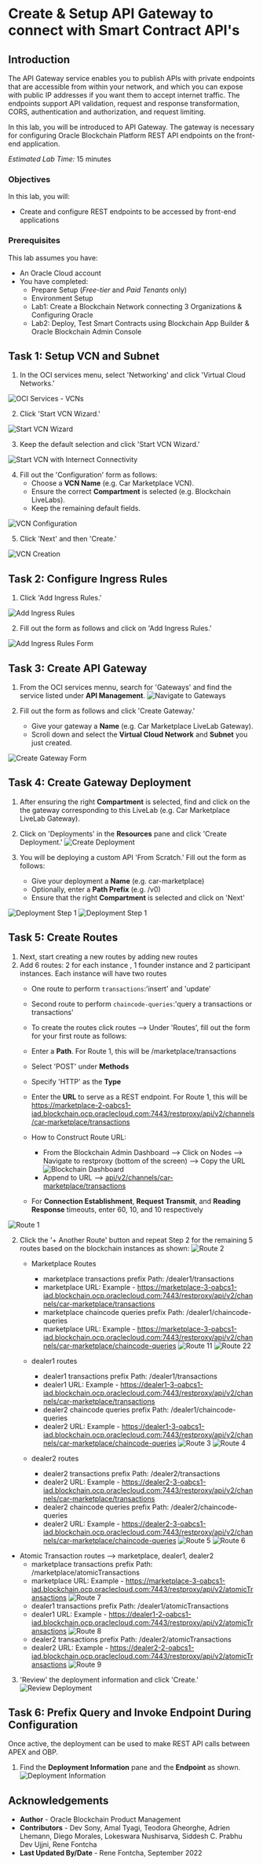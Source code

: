 # Create & Setup API Gateway to connect with Smart Contract API's

## Introduction

The API Gateway service enables you to publish APIs with private endpoints that are accessible from within your network, and which you can expose with public IP addresses if you want them to accept internet traffic. The endpoints support API validation, request and response transformation, CORS, authentication and authorization, and request limiting.

In this lab, you will be introduced to API Gateway. The gateway is necessary for configuring Oracle Blockchain Platform REST API endpoints on the front-end application.

*Estimated Lab Time:* 15 minutes

### Objectives

In this lab, you will:
* Create and configure REST endpoints to be accessed by front-end applications

### Prerequisites
This lab assumes you have:
- An Oracle Cloud account
- You have completed:
    - Prepare Setup (*Free-tier* and *Paid Tenants* only)
    - Environment Setup
    - Lab1: Create a Blockchain Network connecting 3 Organizations & Configuring Oracle
    - Lab2: Deploy, Test Smart Contracts using Blockchain App Builder & Oracle Blockchain Admin Console


## Task 1: Setup VCN and Subnet

1. In the OCI services menu, select 'Networking' and click 'Virtual Cloud Networks.'

  ![OCI Services - VCNs](images/3-gateway-1-0.png)

2. Click 'Start VCN Wizard.'

  ![Start VCN Wizard](images/3-gateway-1-1.png)

3. Keep the default selection and click 'Start VCN Wizard.'

  ![Start VCN with Internect Connectivity](images/3-gateway-1-2.png)

4. Fill out the 'Configuration' form as follows:
    - Choose a **VCN Name** (e.g. Car Marketplace VCN).
    - Ensure the correct **Compartment** is selected (e.g. Blockchain LiveLabs).
    - Keep the remaining default fields.

  ![VCN Configuration](images/3-gateway-1-3.png)

5. Click 'Next' and then 'Create.'

  ![VCN Creation](images/3-gateway-1-4.png)

 ## Task 2: Configure Ingress Rules 


1. Click 'Add Ingress Rules.'

  ![Add Ingress Rules](images/3-gateway-2-6.png)

2. Fill out the form as follows and click on 'Add Ingress Rules.'

  ![Add Ingress Rules Form](images/3-gateway-2-7.png)


## Task 3: Create API Gateway

1. From the OCI services mennu, search for 'Gateways' and find the service listed under **API Management**.
  ![Navigate to Gateways](images/3-gateway-3-1.png)

2. Fill out the form as follows and click 'Create Gateway.'
    - Give your gateway a **Name** (e.g. Car Marketplace LiveLab Gateway).
    - Scroll down and select the **Virtual Cloud Network** and **Subnet** you just created.

  ![Create Gateway Form](images/3-gateway-3-3.png)


## Task 4: Create Gateway Deployment

1. After ensuring the right **Compartment** is selected, find and click on the the gateway corresponding to this LiveLab (e.g. Car Marketplace LiveLab Gateway).

2. Click on 'Deployments' in the **Resources** pane and click 'Create Deployment.'
  ![Create Deployment](images/3-gateway-4-3.png)

3. You will be deploying a custom API 'From Scratch.' Fill out the form as follows:
    - Give your deployment a **Name** (e.g. car-marketplace)
    - Optionally, enter a **Path Prefix** (e.g. /v0)
    - Ensure that the right **Compartment** is selected and click on 'Next'

  ![Deployment Step 1](images/3-gateway-4-4.png)
  ![Deployment Step 1](images/3-gateway-4-4.1.png)
   
## Task 5: Create Routes

1. Next, start creating a new routes by adding new routes
2. Add 6 routes: 2 for each instance , 1 founder instance and 2 participant instances. Each instance will have two routes
    - One route to perform `transactions`:'insert' and 'update'
    - Second route to perform `chaincode-queries`:'query a transactions or transactions'
    - To create the routes click routes --> Under 'Routes', fill out the form for your first route as follows:
    - Enter a **Path**. For Route 1, this will be /marketplace/transactions
    - Select 'POST' under **Methods**
    - Specify 'HTTP' as the **Type**
    - Enter the **URL** to serve as a REST endpoint. For Route 1, this will be https://marketplace-2-oabcs1-iad.blockchain.ocp.oraclecloud.com:7443/restproxy/api/v2/channels/car-marketplace/transactions
    - How to Construct Route URL:
        - From the Blockchain Admin Dashboard --> Click on Nodes --> Navigate to restproxy (bottom of the screen) --> Copy the URL
    ![Blockchain Dashboard](images/3-gateway-4.bc.1.png)
        - Append to URL --> [api/v2/channels/car-marketplace/transactions](https://docs.oracle.com/en/cloud/paas/blockchain-cloud/restoci/op-restproxy-api-v2-channels-channelname-transactions-post.html)

      
    - For **Connection Establishment**, **Request Transmit**, and **Reading Response** timeouts, enter 60, 10, and 10 respectively

  ![Route 1](images/3-gateway-4-5.1.png)

  
2. Click the '+ Another Route' button and repeat Step 2 for the remaining 5 routes based on the blockchain instances as shown:
  ![Route 2](images/3-gateway-4-4.1.png)
  
    - Marketplace Routes
      - marketplace transactions prefix  Path: /dealer1/transactions
      - marketplace URL: Example - https://marketplace-3-oabcs1-iad.blockchain.ocp.oraclecloud.com:7443/restproxy/api/v2/channels/car-marketplace/transactions
      - marketplace chaincode queries prefix  Path: /dealer1/chaincode-queries
      - marketplace URL: Example - https://marketplace-3-oabcs1-iad.blockchain.ocp.oraclecloud.com:7443/restproxy/api/v2/channels/car-marketplace/chaincode-queries
  ![Route 11](images/3-gateway-4-5.1.png)
  ![Route 22](images/3-gateway-4-5.2.png)

    - dealer1 routes
      - dealer1 transactions prefix  Path: /dealer1/transactions
      - dealer1 URL: Example - https://dealer1-3-oabcs1-iad.blockchain.ocp.oraclecloud.com:7443/restproxy/api/v2/channels/car-marketplace/transactions
      - dealer2 chaincode queries prefix  Path: /dealer1/chaincode-queries
      - dealer2 URL: Example - https://dealer1-3-oabcs1-iad.blockchain.ocp.oraclecloud.com:7443/restproxy/api/v2/channels/car-marketplace/chaincode-queries
  ![Route 3](images/3-gateway-4-6.1.png)
  ![Route 4](images/3-gateway-4-6.2.png)

    - dealer2 routes
      - dealer2 transactions prefix  Path: /dealer2/transactions
      - dealer2 URL: Example - https://dealer2-3-oabcs1-iad.blockchain.ocp.oraclecloud.com:7443/restproxy/api/v2/channels/car-marketplace/transactions
      - dealer2 chaincode queries prefix  Path: /dealer2/chaincode-queries
      - dealer2 URL: Example - https://dealer2-3-oabcs1-iad.blockchain.ocp.oraclecloud.com:7443/restproxy/api/v2/channels/car-marketplace/chaincode-queries
  ![Route 5](images/3-gateway-4-7.1.png)
  ![Route 6](images/3-gateway-4-7.2.png)

  - Atomic Transaction routes --> marketplace, dealer1, dealer2
      - marketplace transactions prefix  Path: /marketplace/atomicTransactions
      - marketplace URL: Example - https://marketplace-3-oabcs1-iad.blockchain.ocp.oraclecloud.com:7443/restproxy/api/v2/atomicTransactions
  ![Route 7](images/3-gateway-4-8.1.png)
      - dealer1 transactions prefix  Path: /dealer1/atomicTransactions
      - dealer1 URL: Example - https://dealer1-2-oabcs1-iad.blockchain.ocp.oraclecloud.com:7443/restproxy/api/v2/atomicTransactions
  ![Route 8](images/3-gateway-4-8.2.png)
      - dealer2 transactions prefix  Path: /dealer2/atomicTransactions
      - dealer2 URL: Example - https://dealer2-2-oabcs1-iad.blockchain.ocp.oraclecloud.com:7443/restproxy/api/v2/atomicTransactions
  ![Route 9](images/3-gateway-4-8.3.png)


3. 'Review' the deployment information and click 'Create.'
  ![Review Deployment](images/3-gateway-4-9.png)

## Task 6: Prefix Query and Invoke Endpoint During Configuration

Once active, the deployment can be used to make REST API calls between APEX and OBP.

1. Find the **Deployment Information** pane and the **Endpoint** as shown.
  ![Deployment Information](images/3-gateway-5-1.png)


## Acknowledgements
* **Author** - Oracle Blockchain Product Management
* **Contributors** -  Dev Sony, Amal Tyagi, Teodora Gheorghe, Adrien Lhemann, Diego Morales, Lokeswara Nushisarva, Siddesh C. Prabhu Dev Ujjni, Rene Fontcha
* **Last Updated By/Date** - Rene Fontcha, September 2022
